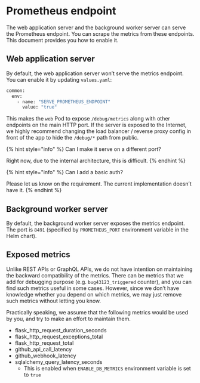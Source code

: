 # Prometheus endpoint

The web application server and the background worker server can serve the Prometheus endpoint. You can scrape the metrics from these endpoints. This document provides you how to enable it.

## Web application server

By default, the web application server won’t serve the metrics endpoint. You can enable it by updating `values.yaml`:

```bash
common:
  env:
    - name: "SERVE_PROMETHEUS_ENDPOINT"
      value: "true"
```

This makes the `web` Pod to expose `/debug/metrics` along with other endpoints on the main HTTP port. If the server is exposed to the Internet, we highly recommend changing the load balancer / reverse proxy config in front of the app to hide the `/debug/*` path from public.

{% hint style="info" %}
Can I make it serve on a different port?

Right now, due to the internal architecture, this is difficult.
{% endhint %}

{% hint style="info" %}
Can I add a basic auth?

Please let us know on the requirement. The current implementation doesn’t have it.
{% endhint %}

## Background worker server

By default, the background worker server exposes the metrics endpoint. The port is `8491` (specified by `PROMETHEUS_PORT` environment variable in the Helm chart).

## Exposed metrics

Unlike REST APIs or GraphQL APIs, we do not have intention on maintaining the backward compatibility of the metrics. There can be metrics that we add for debugging purpose (e.g. `bug43123_triggered` counter), and you can find such metrics useful in some cases. However, since we don’t have knowledge whether you depend on which metrics, we may just remove such metrics without letting you know.

Practically speaking, we assume that the following metrics would be used by you, and try to make an effort to maintain them.

* flask\_http\_request\_duration\_seconds
* flask\_http\_request\_exceptions\_total
* flask\_http\_request\_total
* github\_api\_call\_latency
* github\_webhook\_latency
* sqlalchemy\_query\_latency\_seconds
  * This is enabled when `ENABLE_DB_METRICS` environment variable is set to `true`
